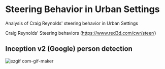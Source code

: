 # Steering Behavior in Urban Settings
Analysis of Craig Reynolds' steering behavior in Urban Settings

Craig Reynolds' Steering behaviors (https://www.red3d.com/cwr/steer/)

## Inception v2 (Google) person detection

![ezgif com-gif-maker](https://user-images.githubusercontent.com/24549241/55011002-9fccf980-4fbb-11e9-8e46-9a011dcb27d0.gif)




